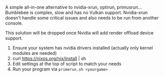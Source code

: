 A simple all-in-one alternative to nvidia-xrun, optirun, primusrun... Bumblebee is complex, slow and has no Vulkan support. Nvidia-xrun doesn't handle some critical issues and also needs to be run from another console.

This solution will be dropped once Nvidia will add render offload device support.

1. Ensure your system has nvidia drivers installed (actually only kernel modules are needed)
2. curl https://nixos.org/nix/install | sh
3. Edit settings at the top of script to match your needs
4. Run your program via `primerun.sh <yourgame>`
